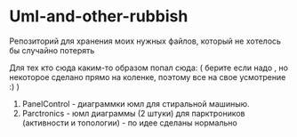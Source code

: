 # Uml-and-other-rubbish
Репозиторий для хранения моих нужных файлов, который не хотелось бы случайно потерять 

Для тех кто сюда каким-то образом попал сюда:  ( берите если надо , но некоторое сделано прямо на коленке, поэтому все на свое усмотрение :)  )
  1. PanelControl - диаграммки юмл для стиральной машиныю.
  2. Parctronics - юмл диаграммы (2 штуки) для парктроников (активности и топологии) - по идее сделаны нормально
